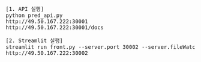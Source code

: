 <pre>
[1. API 실행]
python pred_api.py
http://49.50.167.222:30001
http://49.50.167.222:30001/docs

[2. Streamlit 실행]
streamlit run front.py --server.port 30002 --server.fileWatcherType none
http://49.50.167.222:30002
</pre>
